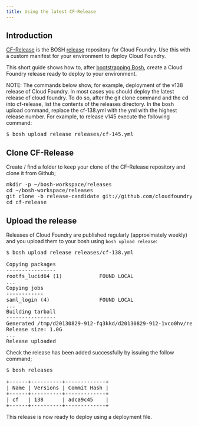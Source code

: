 ```yaml
---
title: Using the latest CF-Release
---
```


## <a id='intro'></a> Introduction ##

[CF-Release](https://github.com/cloudfoundry/cf-release) is the BOSH [release](/docs/running/bosh/reference/index.html#bosh-release) repository for Cloud Foundry. Use this with a custom manifest for your environment to deploy Cloud Foundry. 

This short guide shows how to, after [bootstrapping Bosh](/docs/running/deploying-cf/index.html), create a Cloud Foundry release ready to deploy to your environment. 

NOTE: The commands below show, for example, deployment of the v138 release of Cloud Foundry. In most cases you should deploy the latest release of cloud foundry.  To do so, after the git clone command and the cd into cf-release, list the contents of the releases directory.  In the bosh upload command, replace the cf-138.yml with the yml with the highest release number.  For example, to release v145 execute the following command:

<pre class="terminal">
$ bosh upload release releases/cf-145.yml
</pre>

## <a id='clone'></a> Clone CF-Release ##

Create / find a folder to keep your clone of the CF-Release repository and clone it from Github;

<pre class="terminal">
mkdir -p ~/bosh-workspace/releases
cd ~/bosh-workspace/releases
git clone -b release-candidate git://github.com/cloudfoundry/cf-release.git
cd cf-release
</pre>

## <a id='upload-the-release'></a> Upload the release ##

Releases of Cloud Foundry are published regularly (approximately weekly) and you upload them to your bosh using `bosh upload release`:

<pre class="terminal">
$ bosh upload release releases/cf-138.yml

Copying packages
----------------
rootfs_lucid64 (1)            FOUND LOCAL
...
Copying jobs
------------
saml_login (4)                FOUND LOCAL
...
Building tarball
----------------
Generated /tmp/d20130829-912-fq3kkd/d20130829-912-1vco0hv/release.tgz
Release size: 1.0G
...
Release uploaded
</pre>

Check the release has been added successfully by issuing the follow command;

<pre class="terminal">
$ bosh releases

+------+----------+-------------+
| Name | Versions | Commit Hash |
+------+----------+-------------+
| cf   | 138      | adca9c45    |
+------+----------+-------------+
</pre>

This release is now ready to deploy using a deployment file.
